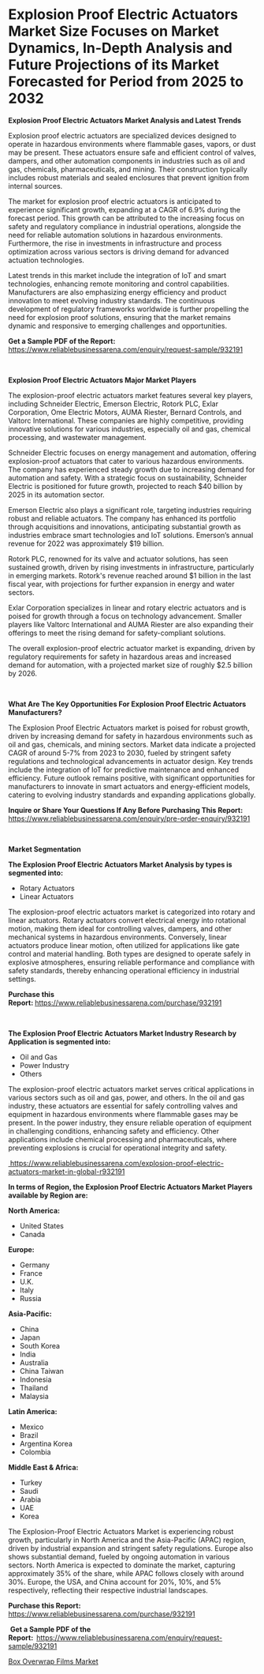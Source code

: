 <p><h1>Explosion Proof Electric Actuators Market Size Focuses on Market Dynamics, In-Depth Analysis and Future Projections of its Market Forecasted for Period from 2025 to 2032</h1></p><p><strong>Explosion Proof Electric Actuators Market Analysis and Latest Trends</strong></p>
<p><p>Explosion proof electric actuators are specialized devices designed to operate in hazardous environments where flammable gases, vapors, or dust may be present. These actuators ensure safe and efficient control of valves, dampers, and other automation components in industries such as oil and gas, chemicals, pharmaceuticals, and mining. Their construction typically includes robust materials and sealed enclosures that prevent ignition from internal sources.</p><p>The market for explosion proof electric actuators is anticipated to experience significant growth, expanding at a CAGR of 6.9% during the forecast period. This growth can be attributed to the increasing focus on safety and regulatory compliance in industrial operations, alongside the need for reliable automation solutions in hazardous environments. Furthermore, the rise in investments in infrastructure and process optimization across various sectors is driving demand for advanced actuation technologies.</p><p>Latest trends in this market include the integration of IoT and smart technologies, enhancing remote monitoring and control capabilities. Manufacturers are also emphasizing energy efficiency and product innovation to meet evolving industry standards. The continuous development of regulatory frameworks worldwide is further propelling the need for explosion proof solutions, ensuring that the market remains dynamic and responsive to emerging challenges and opportunities.</p></p>
<p><strong>Get a Sample PDF of the Report:&nbsp;</strong> <a href="https://www.reliablebusinessarena.com/enquiry/request-sample/932191?utm_campaign=2483&utm_medium=2&utm_source=Github&utm_content=ia&utm_term=21032025&utm_id=explosion-proof-electric-actuators">https://www.reliablebusinessarena.com/enquiry/request-sample/932191</a></p>
<p>&nbsp;</p>
<p><strong>Explosion Proof Electric Actuators Major Market Players</strong></p>
<p><p>The explosion-proof electric actuators market features several key players, including Schneider Electric, Emerson Electric, Rotork PLC, Exlar Corporation, Ome Electric Motors, AUMA Riester, Bernard Controls, and Valtorc International. These companies are highly competitive, providing innovative solutions for various industries, especially oil and gas, chemical processing, and wastewater management.</p><p>Schneider Electric focuses on energy management and automation, offering explosion-proof actuators that cater to various hazardous environments. The company has experienced steady growth due to increasing demand for automation and safety. With a strategic focus on sustainability, Schneider Electric is positioned for future growth, projected to reach $40 billion by 2025 in its automation sector.</p><p>Emerson Electric also plays a significant role, targeting industries requiring robust and reliable actuators. The company has enhanced its portfolio through acquisitions and innovations, anticipating substantial growth as industries embrace smart technologies and IoT solutions. Emerson’s annual revenue for 2022 was approximately $19 billion.</p><p>Rotork PLC, renowned for its valve and actuator solutions, has seen sustained growth, driven by rising investments in infrastructure, particularly in emerging markets. Rotork's revenue reached around $1 billion in the last fiscal year, with projections for further expansion in energy and water sectors.</p><p>Exlar Corporation specializes in linear and rotary electric actuators and is poised for growth through a focus on technology advancement. Smaller players like Valtorc International and AUMA Riester are also expanding their offerings to meet the rising demand for safety-compliant solutions.</p><p>The overall explosion-proof electric actuator market is expanding, driven by regulatory requirements for safety in hazardous areas and increased demand for automation, with a projected market size of roughly $2.5 billion by 2026.</p></p>
<p>&nbsp;</p>
<p><strong>What Are The Key Opportunities For Explosion Proof Electric Actuators Manufacturers?</strong></p>
<p><p>The Explosion Proof Electric Actuators market is poised for robust growth, driven by increasing demand for safety in hazardous environments such as oil and gas, chemicals, and mining sectors. Market data indicate a projected CAGR of around 5-7% from 2023 to 2030, fueled by stringent safety regulations and technological advancements in actuator design. Key trends include the integration of IoT for predictive maintenance and enhanced efficiency. Future outlook remains positive, with significant opportunities for manufacturers to innovate in smart actuators and energy-efficient models, catering to evolving industry standards and expanding applications globally.</p></p>
<p><strong>Inquire or Share Your Questions If Any Before Purchasing This Report:</strong> <a href="https://www.reliablebusinessarena.com/enquiry/pre-order-enquiry/932191?utm_campaign=2483&utm_medium=2&utm_source=Github&utm_content=ia&utm_term=21032025&utm_id=explosion-proof-electric-actuators">https://www.reliablebusinessarena.com/enquiry/pre-order-enquiry/932191</a></p>
<p>&nbsp;</p>
<p><strong>Market Segmentation</strong></p>
<p><strong>The Explosion Proof Electric Actuators Market Analysis by types is segmented into:</strong></p>
<p><ul><li>Rotary Actuators</li><li>Linear Actuators</li></ul></p>
<p><p>The explosion-proof electric actuators market is categorized into rotary and linear actuators. Rotary actuators convert electrical energy into rotational motion, making them ideal for controlling valves, dampers, and other mechanical systems in hazardous environments. Conversely, linear actuators produce linear motion, often utilized for applications like gate control and material handling. Both types are designed to operate safely in explosive atmospheres, ensuring reliable performance and compliance with safety standards, thereby enhancing operational efficiency in industrial settings.</p></p>
<p><strong>Purchase this Report:&nbsp;</strong><a href="https://www.reliablebusinessarena.com/purchase/932191?utm_campaign=2483&utm_medium=2&utm_source=Github&utm_content=ia&utm_term=21032025&utm_id=explosion-proof-electric-actuators">https://www.reliablebusinessarena.com/purchase/932191</a></p>
<p>&nbsp;</p>
<p><strong>The Explosion Proof Electric Actuators Market Industry Research by Application is segmented into:</strong></p>
<p><ul><li>Oil and Gas</li><li>Power Industry</li><li>Others</li></ul></p>
<p><p>The explosion-proof electric actuators market serves critical applications in various sectors such as oil and gas, power, and others. In the oil and gas industry, these actuators are essential for safely controlling valves and equipment in hazardous environments where flammable gases may be present. In the power industry, they ensure reliable operation of equipment in challenging conditions, enhancing safety and efficiency. Other applications include chemical processing and pharmaceuticals, where preventing explosions is crucial for operational integrity and safety.</p></p>
<p><a href="https://www.reliablebusinessarena.com/explosion-proof-electric-actuators-market-in-global-r932191?utm_campaign=2483&utm_medium=2&utm_source=Github&utm_content=ia&utm_term=21032025&utm_id=explosion-proof-electric-actuators">&nbsp;https://www.reliablebusinessarena.com/explosion-proof-electric-actuators-market-in-global-r932191</a></p>
<p><strong>In terms of Region, the Explosion Proof Electric Actuators Market Players available by Region are:</strong></p>
<p>
    <p> <strong> North America: </strong>
        <ul>
            <li>United States</li>
            <li>Canada</li>
        </ul>
        </p> 
    <p> <strong> Europe: </strong>
        <ul>
            <li>Germany</li>
            <li>France</li>
            <li>U.K.</li>
            <li>Italy</li>
            <li>Russia</li>
        </ul>
        </p> 
    <p> <strong> Asia-Pacific: </strong>
        <ul>
            <li>China</li>
            <li>Japan</li>
            <li>South Korea</li>
            <li>India</li>
            <li>Australia</li>
            <li>China Taiwan</li>
            <li>Indonesia</li>
            <li>Thailand</li>
            <li>Malaysia</li>
        </ul>
        </p> 
    <p> <strong> Latin America: </strong>
        <ul>
            <li>Mexico</li>
            <li>Brazil</li>
            <li>Argentina Korea</li>
            <li>Colombia</li>
        </ul>
        </p> 
    <p> <strong> Middle East & Africa: </strong>
        <ul>
            <li>Turkey</li>
            <li>Saudi</li>
            <li>Arabia</li>
            <li>UAE</li>
            <li>Korea</li>
        </ul>
    </p>
    </p>
<p><p>The Explosion-Proof Electric Actuators Market is experiencing robust growth, particularly in North America and the Asia-Pacific (APAC) region, driven by industrial expansion and stringent safety regulations. Europe also shows substantial demand, fueled by ongoing automation in various sectors. North America is expected to dominate the market, capturing approximately 35% of the share, while APAC follows closely with around 30%. Europe, the USA, and China account for 20%, 10%, and 5% respectively, reflecting their respective industrial landscapes. </p></p>
<p><strong>Purchase this Report: </strong><a href="https://www.reliablebusinessarena.com/purchase/932191?utm_campaign=2483&utm_medium=2&utm_source=Github&utm_content=ia&utm_term=21032025&utm_id=explosion-proof-electric-actuators">https://www.reliablebusinessarena.com/purchase/932191</a></p>
<p>&nbsp;<strong>Get a Sample PDF of the Report:&nbsp;&nbsp;</strong><a href="https://www.reliablebusinessarena.com/enquiry/request-sample/932191?utm_campaign=2483&utm_medium=2&utm_source=Github&utm_content=ia&utm_term=21032025&utm_id=explosion-proof-electric-actuators">https://www.reliablebusinessarena.com/enquiry/request-sample/932191</a></p>
<p><strong></strong></p>
<p><p><a href="https://github.com/ParvinKhatun77/Market-Research-Report-List-1/blob/main/box-overwrap-films-market.md?utm_campaign=2483&utm_medium=2&utm_source=Github&utm_content=ia&utm_term=21032025&utm_id=explosion-proof-electric-actuators">Box Overwrap Films Market</a></p></p>